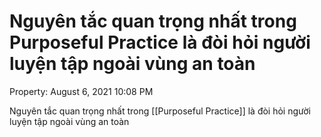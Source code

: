 ---
---

# Nguyên tắc quan trọng nhất trong Purposeful Practice là đòi hỏi người luyện tập ngoài vùng an toàn

Property: August 6, 2021 10:08 PM

Nguyên tắc quan trọng nhất trong [[Purposeful Practice]] là đòi hỏi người luyện tập ngoài vùng an toàn